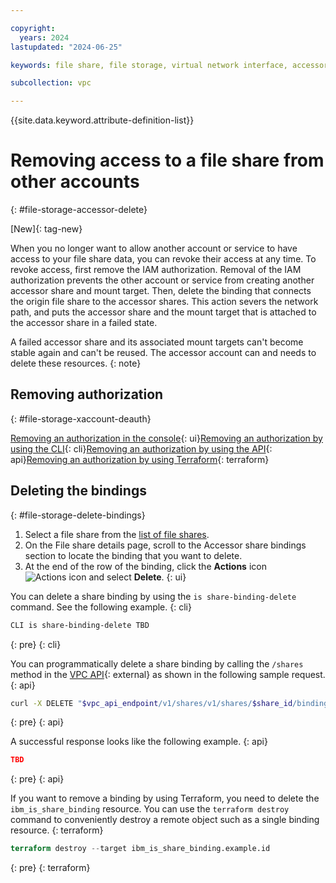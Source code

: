 ```yaml
---

copyright:
  years: 2024
lastupdated: "2024-06-25"

keywords: file share, file storage, virtual network interface, accessor share, de-auth

subcollection: vpc

---
```


{{site.data.keyword.attribute-definition-list}}

# Removing access to a file share from other accounts
{: #file-storage-accessor-delete}

[New]{: tag-new}

When you no longer want to allow another account or service to have access to your file share data, you can revoke their access at any time. To revoke access, first remove the IAM authorization. Removal of the IAM authorization prevents the other account or service from creating another accessor share and mount target. Then, delete the binding that connects the origin file share to the accessor shares. This action severs the network path, and puts the accessor share and the mount target that is attached to the accessor share in a failed state.

A failed accessor share and its associated mount targets can't become stable again and can't be reused. The accessor account can and needs to delete these resources.
{: note}

## Removing authorization
{: #file-storage-xaccount-deauth}

[Removing an authorization in the console](/docs/account?topic=account-serviceauth&interface=ui#remove-auth){: ui}[Removing an authorization by using the CLI](/docs/account?topic=account-serviceauth&interface=cli#remove-auth-cli){: cli}[Removing an authorization by using the API](/docs/account?topic=account-serviceauth&interface=api#remove-auth-api){: api}[Removing an authorization by using Terraform](/docs/account?topic=account-serviceauth&interface=terraform#remove-auth-tf){: terraform}

## Deleting the bindings
{: #file-storage-delete-bindings}

1. Select a file share from the [list of file shares](/docs/vpc?topic=vpc-file-storage-view#file-storage-view-shares-targets-ui).
1. On the File share details page, scroll to the Accessor share bindings section to locate the binding that you want to delete.
1. At the end of the row of the binding, click the **Actions** icon ![Actions icon](../icons/action-menu-icon.svg "Actions") and select **Delete**.
{: ui}

You can delete a share binding by using the `is share-binding-delete` command. See the following example.
{: cli}

```sh
CLI is share-binding-delete TBD
```
{: pre}
{: cli}

You can programmatically delete a share binding by calling the `/shares` method in the [VPC API](/apidocs/vpc/latest#){: external} as shown in the following sample request.
{: api}

```sh
curl -X DELETE "$vpc_api_endpoint/v1/shares/v1/shares/$share_id/bindings/$binding_id?version=2024-06-21&generation=2"
```
{: pre}
{: api}

A successful response looks like the following example.
{: api}


```json
TBD
```
{: pre}
{: api}

If you want to remove a binding by using Terraform, you need to delete the `ibm_is_share_binding` resource. You can use the `terraform destroy` command to conveniently destroy a remote object such as a single binding resource.
{: terraform}

```terraform
terraform destroy --target ibm_is_share_binding.example.id
```
{: pre}
{: terraform}
